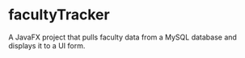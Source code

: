 # facultyTracker
A JavaFX project that pulls faculty data from a MySQL database and displays it to a UI form.
